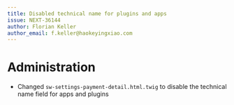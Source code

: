 ```yaml
---
title: Disabled technical name for plugins and apps
issue: NEXT-36144
author: Florian Keller
author_email: f.keller@haokeyingxiao.com
---
```

# Administration
* Changed `sw-settings-payment-detail.html.twig` to disable the technical name field for apps and plugins
